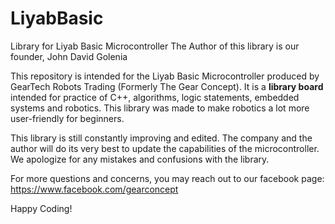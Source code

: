 # LiyabBasic
Library for Liyab Basic Microcontroller
The Author of this library is our founder, John David Golenia

This repository is intended for the Liyab Basic Microcontroller produced by GearTech Robots Trading (Formerly The Gear Concept). It is a **library board** intended for practice of C++, algorithms, logic statements, embedded systems and robotics. This library was made to make robotics a lot more user-friendly for beginners.

This library is still constantly improving and edited. The company and the author will do its very best to update the capabilities of the microcontroller. We apologize for any mistakes and confusions with the library. 

For more questions and concerns, you may reach out to our facebook page: https://www.facebook.com/gearconcept 

Happy Coding! 
